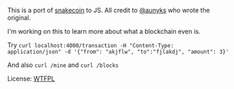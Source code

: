 This is a port of
[snakecoin](https://gist.github.com/aunyks/47d157f8bc7d1829a729c2a6a919c173) to
JS. All credit to [@aunyks](https://github.com/aunyks) who wrote the original.

I'm working on this to learn more about what a blockchain even is.

Try `curl localhost:4000/transaction -H "Content-Type: application/json" -d '{"from": "akjflw", "to":"fjlakdj", "amount": 3}'`

And also `curl /mine` and `curl /blocks`

License: [WTFPL](./LICENSE.md)
